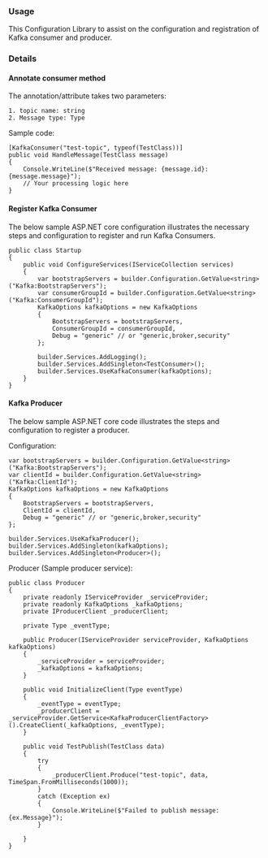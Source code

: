 ﻿### Usage
This Configuration Library to assist on the configuration and registration of Kafka consumer and producer.


### Details

#### Annotate consumer method

The annotation/attribute takes two parameters:
```
1. topic name: string
2. Message type: Type
```
Sample code:
```
[KafkaConsumer("test-topic", typeof(TestClass))]
public void HandleMessage(TestClass message)
{
    Console.WriteLine($"Received message: {message.id}: {message.message}");
    // Your processing logic here
}
```

#### Register Kafka Consumer

The below sample ASP.NET core configuration illustrates the necessary steps and configuration to register and run Kafka Consumers.  
```
public class Startup
{
    public void ConfigureServices(IServiceCollection services)
    {
        var bootstrapServers = builder.Configuration.GetValue<string>("Kafka:BootstrapServers");
        var consumerGroupId = builder.Configuration.GetValue<string>("Kafka:ConsumerGroupId");
        KafkaOptions kafkaOptions = new KafkaOptions
        {
            BootstrapServers = bootstrapServers,
            ConsumerGroupId = consumerGroupId,
            Debug = "generic" // or "generic,broker,security"
        };
        
        builder.Services.AddLogging();
        builder.Services.AddSingleton<TestConsumer>();
        builder.Services.UseKafkaConsumer(kafkaOptions);
    }
}
```

#### Kafka Producer
The below sample ASP.NET core code illustrates the steps and configuration to register a producer.

Configuration:
```
var bootstrapServers = builder.Configuration.GetValue<string>("Kafka:BootstrapServers");
var clientId = builder.Configuration.GetValue<string>("Kafka:ClientId");
KafkaOptions kafkaOptions = new KafkaOptions
{
    BootstrapServers = bootstrapServers,
    ClientId = clientId,
    Debug = "generic" // or "generic,broker,security"
};

builder.Services.UseKafkaProducer();
builder.Services.AddSingleton(kafkaOptions);
builder.Services.AddSingleton<Producer>();
```

Producer (Sample producer service):
```
public class Producer
{
    private readonly IServiceProvider _serviceProvider;
    private readonly KafkaOptions _kafkaOptions;
    private IProducerClient _producerClient;
    
    private Type _eventType;
    
    public Producer(IServiceProvider serviceProvider, KafkaOptions kafkaOptions)
    {
        _serviceProvider = serviceProvider;
        _kafkaOptions = kafkaOptions;
    }

    public void InitializeClient(Type eventType)
    {
        _eventType = eventType;
        _producerClient = _serviceProvider.GetService<KafkaProducerClientFactory>().CreateClient(_kafkaOptions, _eventType);
    }
    
    public void TestPublish(TestClass data)
    {
        try
        {
            _producerClient.Produce("test-topic", data, TimeSpan.FromMilliseconds(1000));
        }
        catch (Exception ex)
        {
            Console.WriteLine($"Failed to publish message: {ex.Message}");
        }
        
    }
}
```
